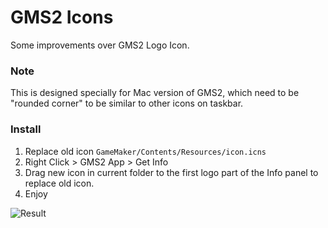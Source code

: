 # GMS2 Icons
Some improvements over GMS2 Logo Icon.

### Note
This is designed specially for Mac version of GMS2, which need to be "rounded corner" to be similar to other icons on taskbar.

### Install
1. Replace old icon `GameMaker/Contents/Resources/icon.icns`
2. Right Click > GMS2 App > Get Info 
3. Drag new icon in current folder to the first logo part of the Info panel to replace old icon.
4. Enjoy 

![Result](https://user-images.githubusercontent.com/177300/190894150-84813c8f-24ff-4480-9c93-f7a3af1a1f16.png)
